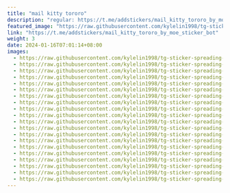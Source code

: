 ```yaml
---
title: "mail kitty tororo"
description: "regular: https://t.me/addstickers/mail_kitty_tororo_by_moe_sticker_bot"
featured_image: "https://raw.githubusercontent.com/kylelin1998/tg-sticker-spreading-worldwide-images/main/img/cc0b795f-eda7-4832-ae74-53b9d6035fad.jpg"
link: "https://t.me/addstickers/mail_kitty_tororo_by_moe_sticker_bot"
weight: 3
date: 2024-01-16T07:01:14+08:00
images:
  - https://raw.githubusercontent.com/kylelin1998/tg-sticker-spreading-worldwide-images/main/img/cc0b795f-eda7-4832-ae74-53b9d6035fad.jpg
  - https://raw.githubusercontent.com/kylelin1998/tg-sticker-spreading-worldwide-images/main/img/a89d5085-263c-4c0b-98f5-0d6fa3388df7.jpg
  - https://raw.githubusercontent.com/kylelin1998/tg-sticker-spreading-worldwide-images/main/img/8f8b111a-7665-4ec2-a11b-91866974b57f.jpg
  - https://raw.githubusercontent.com/kylelin1998/tg-sticker-spreading-worldwide-images/main/img/96fb6b93-8cc2-4b6e-8b4b-51d3d1f873cf.jpg
  - https://raw.githubusercontent.com/kylelin1998/tg-sticker-spreading-worldwide-images/main/img/5869f1cb-3b31-46c5-8490-16e8963a1f03.jpg
  - https://raw.githubusercontent.com/kylelin1998/tg-sticker-spreading-worldwide-images/main/img/af1959f1-6e91-4b7b-801e-6358c1b15aa5.jpg
  - https://raw.githubusercontent.com/kylelin1998/tg-sticker-spreading-worldwide-images/main/img/3039dd4a-e98d-4554-812c-280c33bc146d.jpg
  - https://raw.githubusercontent.com/kylelin1998/tg-sticker-spreading-worldwide-images/main/img/9fd4024c-c647-428a-aebc-6e095aeb0aa6.jpg
  - https://raw.githubusercontent.com/kylelin1998/tg-sticker-spreading-worldwide-images/main/img/14292093-7bc9-4d6f-b60d-83355560d804.jpg
  - https://raw.githubusercontent.com/kylelin1998/tg-sticker-spreading-worldwide-images/main/img/0bddf7c9-f476-43ff-ba3c-259300af589a.jpg
  - https://raw.githubusercontent.com/kylelin1998/tg-sticker-spreading-worldwide-images/main/img/19177758-5e11-4eef-a24f-2ea3e71cf915.jpg
  - https://raw.githubusercontent.com/kylelin1998/tg-sticker-spreading-worldwide-images/main/img/5437c7bd-2b2a-4eef-b87a-05eab0e64136.jpg
  - https://raw.githubusercontent.com/kylelin1998/tg-sticker-spreading-worldwide-images/main/img/c33adb7e-df45-4b75-a300-8e8ab2b757ad.jpg
  - https://raw.githubusercontent.com/kylelin1998/tg-sticker-spreading-worldwide-images/main/img/bcffc9db-f780-4819-88de-28bdcbc1b0e8.jpg
  - https://raw.githubusercontent.com/kylelin1998/tg-sticker-spreading-worldwide-images/main/img/b3c02790-1ae9-4bbb-b320-7ae1eeb4b026.jpg
  - https://raw.githubusercontent.com/kylelin1998/tg-sticker-spreading-worldwide-images/main/img/5d9a076c-e574-438e-9568-e861d552a4f4.jpg
  - https://raw.githubusercontent.com/kylelin1998/tg-sticker-spreading-worldwide-images/main/img/9a896d54-ef1e-438a-85fc-846949d998a2.jpg
  - https://raw.githubusercontent.com/kylelin1998/tg-sticker-spreading-worldwide-images/main/img/bb8a5d3b-0198-4dff-90e1-d80cb550fb03.jpg
  - https://raw.githubusercontent.com/kylelin1998/tg-sticker-spreading-worldwide-images/main/img/eafbdf57-899d-43a3-b10b-95e70cc91e72.jpg
  - https://raw.githubusercontent.com/kylelin1998/tg-sticker-spreading-worldwide-images/main/img/de43deba-a947-4662-8c41-30477ea7dfb5.jpg
---
```

